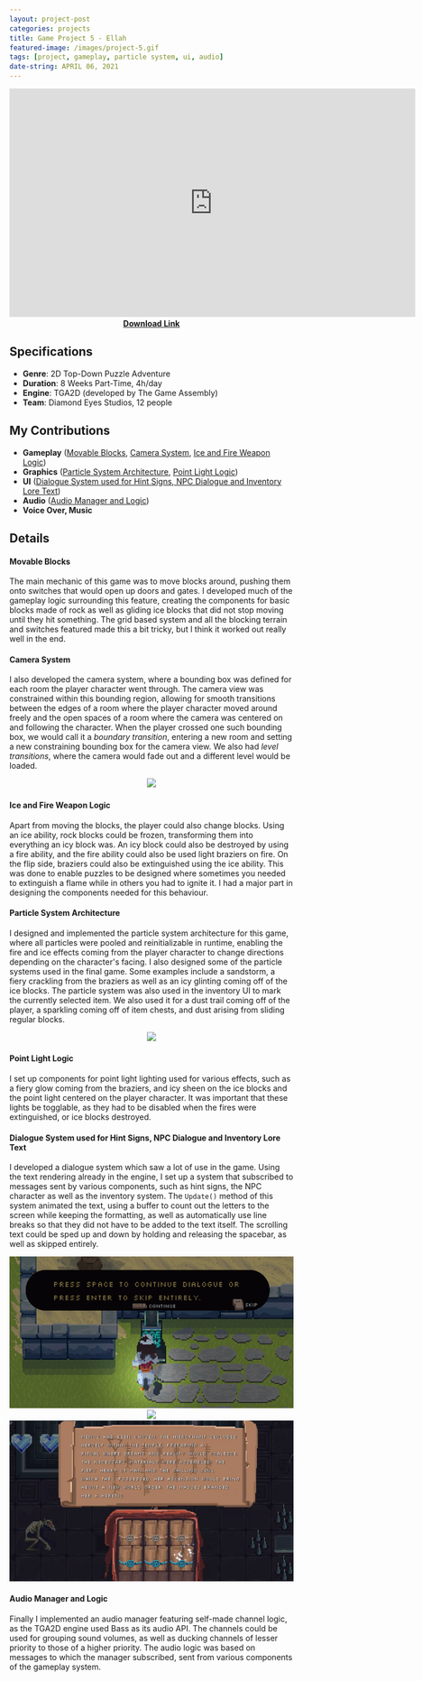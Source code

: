 ```yaml
---
layout: project-post
categories: projects
title: Game Project 5 - Ellah
featured-image: /images/project-5.gif
tags: [project, gameplay, particle system, ui, audio]
date-string: APRIL 06, 2021
---
```


<center>
	<iframe width="720" height="405" src="https://www.youtube.com/embed/URmdP2C9fW0" title="YouTube video player" frameborder="0" allow="accelerometer; autoplay; clipboard-write; encrypted-media; gyroscope; picture-in-picture" allowfullscreen></iframe>
</center>

<center>
  <b><a href="https://drive.google.com/file/d/1DOj4Rnva5974HHe4X_qE7rS9Jccwu0Pu/view?usp=sharing" download="Ellah_Installer.exe">Download Link</a></b>
</center>

<script src="//ajax.googleapis.com/ajax/libs/jquery/1.9.1/jquery.min.js"></script>
<script>window.jQuery || document.write('<script src="_/js/libs/jquery-1.9.1.min.js"><\/script>')</script>

## Specifications

* **Genre**:    2D Top-Down Puzzle Adventure
* **Duration**: 8 Weeks Part-Time, 4h/day
* **Engine**:   TGA2D (developed by The Game Assembly)
* **Team**:     Diamond Eyes Studios, 12 people

## My Contributions

* **Gameplay** (<a href="#blocks">Movable Blocks</a>, <a href="#camera">Camera System</a>, <a href="#weapons">Ice and Fire Weapon Logic</a>)
* **Graphics** (<a href="#particles">Particle System Architecture</a>, <a href="#point_lights">Point Light Logic</a>)
* **UI**       (<a href="#dialogue">Dialogue System used for Hint Signs, NPC Dialogue and Inventory Lore Text</a>)
* **Audio**    (<a href="#audio">Audio Manager and Logic</a>)
* **Voice Over, Music**

## Details
#### <a id="blocks">Movable Blocks</a>
The main mechanic of this game was to move blocks around, pushing them onto switches that would open up doors and gates. I developed much of the gameplay logic surrounding 
this feature, creating the components for basic blocks made of rock as well as gliding ice blocks that did not stop moving until they hit something. The grid based system and all
the blocking terrain and switches featured made this a bit tricky, but I think it worked out really well in the end. 

#### <a id="camera">Camera System</a>
I also developed the camera system, where a bounding box was defined for each room the player character went through. The camera view was constrained within this bounding region,
allowing for smooth transitions between the edges of a room where the player character moved around freely and the open spaces of a room where the camera was centered on and following the character.
When the player crossed one such bounding box, we would call it a *boundary transition*, entering a new room and setting a new constraining bounding box for the camera view. 
We also had *level transitions*, where the camera would fade out and a different level would be loaded.

<center>
    <div class="photoset-grid-custom">
       <img src="/images/project_5_camera.gif">
    </div>
</center>

#### <a id="weapons">Ice and Fire Weapon Logic</a>
Apart from moving the blocks, the player could also change blocks. Using an ice ability, rock blocks could be frozen, transforming them into everything an icy block was. An icy 
block could also be destroyed by using a fire ability, and the fire ability could also be used light braziers on fire. On the flip side, braziers could also be extinguished using
the ice ability. This was done to enable puzzles to be designed where sometimes you needed to extinguish a flame while in others you had to ignite it. I had a major part in designing
the components needed for this behaviour.

#### <a id="particles">Particle System Architecture</a>
I designed and implemented the particle system architecture for this game, where all particles were pooled and reinitializable in runtime, enabling the fire and ice effects coming from the player
character to change directions depending on the character's facing. I also designed some of the particle systems used in the final game. Some examples include a sandstorm, a fiery crackling
from the braziers as well as an icy glinting coming off of the ice blocks. The particle system was also used in the inventory UI to mark the currently selected item. We also used it
for a dust trail coming off of the player, a sparkling coming off of item chests, and dust arising from sliding regular blocks.

<center>
    <div class="photoset-grid-custom">
       <img src="/images/project_5_particles.gif">
    </div>
</center>

#### <a id="point_lights">Point Light Logic</a>
I set up components for point light lighting used for various effects, such as a fiery glow coming from the braziers, and icy sheen on the ice blocks and the point light centered on the
player character. It was important that these lights be togglable, as they had to be disabled when the fires were extinguished, or ice blocks destroyed. 


#### <a id="dialogue">Dialogue System used for Hint Signs, NPC Dialogue and Inventory Lore Text</a>
I developed a dialogue system which saw a lot of use in the game. Using the text rendering already in the engine, I set up a system that subscribed to messages sent by various components,
such as hint signs, the NPC character as well as the inventory system. The `Update()` method of this system animated the text, using a buffer to count out
the letters to the screen while keeping the formatting, as well as automatically use line breaks so that they did not have to be added to the text itself. The scrolling text could be sped
up and down by holding and releasing the spacebar, as well as skipped entirely.

<center>
    <div class="photoset-grid-custom" data-layout="3">
       <img src="/images/project_5_hint.png">
       <img src="/images/project_5_dialogue.gif">
       <img src="/images/project_5_inventory.gif">
    </div>
</center>

#### <a id="audio">Audio Manager and Logic</a>
Finally I implemented an audio manager featuring self-made channel logic, as the TGA2D engine used Bass as its audio API. The channels could be used for grouping sound volumes, as well as
ducking channels of lesser priority to those of a higher priority. The audio logic was based on messages to which the manager subscribed, sent from various components of the gameplay system.

<script src="/assets/js/jquery.photoset-grid.js"></script>

<script type="text/javascript">
    $('.photoset-grid-custom').photosetGrid({
    // Set the gutter between columns and rows
    gutter: '5px',
  
    // Wrap the images in links
    highresLinks: true,
  
    // Asign a common rel attribute
    rel: 'print-gallery',

    onInit: function(){},
    
    onComplete: function(){
        // Show the grid after it renders
        $('.photoset-grid-custom').attr('style', '');
    }
});
</script>